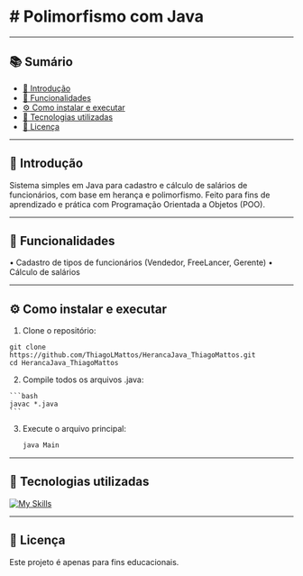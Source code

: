 # # Polimorfismo com Java

---

## 📚 Sumário
- [📌 Introdução](#-introdução)
- [🧠 Funcionalidades](#-funcionalidades)
- [⚙️ Como instalar e executar](#%EF%B8%8F-como-instalar-e-executar)
- [💠 Tecnologias utilizadas](#-tecnologias-utilizadas)
- [📄 Licença](#-licença)

---

## 📌 Introdução
  Sistema simples em Java para cadastro e cálculo de salários de funcionários, com base em herança e polimorfismo.
  Feito para fins de aprendizado e prática com Programação Orientada a Objetos (POO).

---

## 🧠 Funcionalidades

  • Cadastro de tipos de funcionários (Vendedor, FreeLancer, Gerente)
  • Cálculo de salários

---

## ⚙️ Como instalar e executar

  1. Clone o repositório:

    git clone https://github.com/ThiagoLMattos/HerancaJava_ThiagoMattos.git
    cd HerancaJava_ThiagoMattos

  2. Compile todos os arquivos .java:
   
    ```bash
    javac *.java
    ```

3. Execute o arquivo principal:
   
    ```bash
    java Main
    ```
    
---

## 💠 Tecnologias utilizadas

[![My Skills](https://skillicons.dev/icons?i=java&theme=light)](https://skillicons.dev) 

---

## 📄 Licença

  Este projeto é apenas para fins educacionais.
